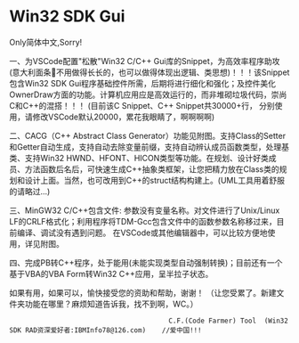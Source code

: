 # Win32 SDK Gui
Only简体中文,Sorry!

一、为VSCode配置"松散"Win32 C/C++ Gui库的Snippet，为高效率程序助攻(意大利面条🍝不用做得长长的，也可以做得体现出逻辑、类思想)！！！该Snippet包含Win32 SDK Gui程序基础控件所需，后期将进行细化和强化；及控件美化OwnerDraw方面的功能。计算机应用应是高效运行的，而非堆砌垃圾代码，崇尚C和C++的混搭！！！
(目前该C Snippet、C++ Snippet共30000+行， 分别使用，请修改VSCode默认20000，累花我眼睛了，啊啊啊啊)

二、CACG（C++ Abstract Class Generator）功能见附图。支持Class的Setter和Getter自动生成，支持自动去除变量前缀，支持自动辨认成员函数类型，处理基类、支持Win32 HWND、HFONT、HICON类型等功能。在规划、设计好类成员、方法函数后名后，可快速生成C++抽象类框架，让您把精力放在Class类的规划和设计上面。当然，也可改用到C++的struct结构构建上。(UML工具用着舒服的请略过...)

三、MinGW32 C/C++包含文件: 参数没有变量名称。对文件进行了Unix/Linux LF的CRLF格式化；利用程序将TDM-Gcc包含文件中的函数参数名称移过来，目前编译、调试没有遇到问题。 在VSCode或其他编辑器中，可以比较方便地使用，详见附图。

四、完成PB转C++程序，处于能用(未能实现类型自动强制转换)；目前还有一个基于VBA的VBA Form转Win32 C++应用，呈半拉子状态。

如果有用，如果可以，愉快接受您的资助和帮助，谢谢！ （让您受累了。新建文件夹功能在哪里？麻烦知道告诉我，找不到啊，WC。）

                                            C.F.(Code Farmer) Tool  (Win32 SDK RAD资深爱好者:IBMInfo78@126.com)    //爱中国!!!  

